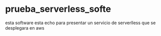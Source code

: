 # prueba_serverless_softe
esta software esta echo para presentar un servicio de serverlless que se desplegara en aws
